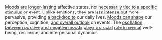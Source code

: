 
[Moods are longer-lasting](2/1/2/3/.Moods) affective states, not [necessarily tied to](3/1/3/3/2/2/1/3/.Necessity) [a specific stimulus](2/1/3/2/3/_Sensation-Cognition) or event. Unlike emotions, they are [less intense but](2/2/1/2/3/3/.Lasting) more pervasive, providing [a backdrop to](3/3/2/1/2/3/.Landscape%20Architecture) our daily lives. [Moods can shape](2/1/2/3/.Moods) our perception, cognition, [and overall outlook](2/1/2/3/1/1/.Optimism) on events. The [oscillation between positive](1/3/1/2/1/1/2/2/_Oscillation-Mass%20Difference) [and negative moods](2/1/2/3/.Moods) [plays a crucial](3/1/1/2/2/2/2/1/2/.Functional) [role in mental](3/2/2/1/1/1/_Physical-Mental) well-being, resilience, and interpersonal dynamics.

